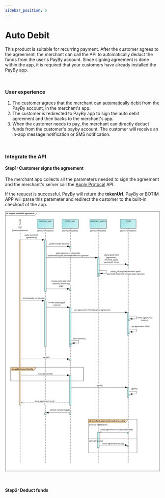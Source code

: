 ```yaml
---
sidebar_position: 5
---
```


# Auto Debit

This product is suitable for recurring payment. After the customer agrees to the agreement, the merchant can call the API to automatically deduct the funds from the user's PayBy account. Since signing agreement is done within the app, it is required that your customers have already installed the PayBy app.

<br/>

### User experience

1. The customer agrees that the merchant can automatically debit from the PayBy account, in the merchant's app.
2. The customer is redirected to PayBy app to sign the auto debit agreement and then backs to the merchant's app. 
3. When the customer needs to pay, the merchant can directly deduct funds from the customer's payby account. The customer will receive an in-app message notification or SMS notification.

<br/>

### Integrate the API

#### Step1: Customer signs the agreement

The merchant app collects all the parameters needed to sign the agreement and the merchant's server call the [Apply Protocal](/docs/applyprot) API.

If the request is successful, PayBy will return the **tokenUrl**. PayBy or BOTIM APP will parse this parameter and redirect the customer to the built-in checkout of the app.<br/>

![autodebitflow](../pic/autodebit.png)

<br/>



#### Step2: Deduct funds



